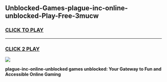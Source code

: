 
## Unblocked-Games-plague-inc-online-unblocked-Play-Free-3mucw
<h3>
<a href="https://premium76.site?title=plague-inc-online-unblocked&ref=18A1">CLICK TO PLAY</a></h3>
<hr>

<h3>
<a href="https://premium76.site?title=plague-inc-online-unblocked&ref=18A1">CLICK 2 PLAY</a>
  
</h3>

<a href="https://premium76.site?title=plague-inc-online-unblocked&ref=18A1"><img src="https://clearcache.store/games.png"></a>


**plague-inc-online-unblocked games unblocked: Your Gateway to Fun and Accessible Online Gaming**
